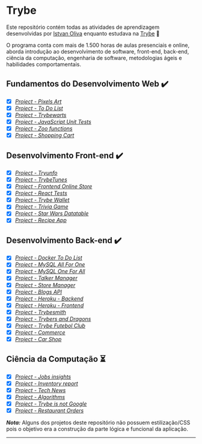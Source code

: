 # Trybe

Este repositório contém todas as atividades de aprendizagem desenvolvidas por [Istvan Oliva](https://github.com/Istvanoliva) enquanto estudava na [Trybe](https://www.betrybe.com/) :rocket:

O programa conta com mais de 1.500 horas de aulas presenciais e online, aborda introdução ao desenvolvimento de software, front-end, back-end, ciência da computação, engenharia de software, metodologias ágeis e habilidades comportamentais.

## Fundamentos do Desenvolvimento Web :heavy_check_mark:

- [x] _[Project - Pixels Art](https://github.com/istvanoliva/pixels-art)_
- [x] _[Project - To Do List](https://github.com/istvanoliva/todo-list)_
- [x] _[Project - Trybewarts](https://github.com/istvanoliva/trybewarts)_
- [x] _[Project - JavaScript Unit Tests](https://github.com/istvanoliva/unit-tests)_
- [x] _[Project - Zoo functions](https://github.com/istvanoliva/zoo-functions)_
- [x] _[Project - Shopping Cart](https://github.com/istvanoliva/shopping-cart)_

## Desenvolvimento Front-end :heavy_check_mark:

- [x] _[Project - Tryunfo](https://github.com/istvanoliva/tryunfo)_
- [x] _[Project - TrybeTunes](https://github.com/istvanoliva/trybetunes)_
- [x] _[Project - Frontend Online Store](https://github.com/istvanoliva/online-store-frontend)_
- [x] _[Project - React Tests](https://github.com/istvanoliva/react-testing-RTL)_
- [x] _[Project - Trybe Wallet](https://github.com/istvanoliva/trybewallet)_
- [x] _[Project - Trivia Game](https://github.com/istvanoliva/trivia-game)_
- [x] _[Project - Star Wars Datatable](https://github.com/istvanoliva/starwars-planets-search)_
- [x] _[Project - Recipe App](https://github.com/istvanoliva/recipes-app)_

## Desenvolvimento Back-end :heavy_check_mark:

- [x] _[Project - Docker To Do List](https://github.com/istvanoliva/docker-todo-list)_
- [x] _[Project - MySQL All For One](https://github.com/istvanoliva/mysql-all-for-one)_
- [x] _[Project - MySQL One For All](https://github.com/istvanoliva/mysql-one-for-all)_
- [x] _[Project - Talker Manager](https://github.com/istvanoliva/talker-manager)_
- [x] _[Project - Store Manager](https://github.com/istvanoliva/store-manager)_
- [x] _[Project - Blogs API](https://github.com/istvanoliva/blogs-api)_
- [x] _[Project - Heroku - Backend](https://github.com/istvanoliva/heroku-deploy-back-end-app)_
- [x] _[Project - Heroku - Frontend](https://github.com/istvanoliva/heroku-deploy-front-end-app)_
- [x] _[Project - Trybesmith](https://github.com/istvanoliva/trybesmith)_
- [x] _[Project - Trybers and Dragons](https://github.com/istvanoliva/trybe-and-dragons)_
- [x] _[Project - Trybe Futebol Club](https://github.com/istvanoliva/TFC)_
- [x] _[Project - Commerce](https://github.com/istvanoliva/mongoDB-queries)_
- [x] _[Project - Car Shop](https://github.com/istvanoliva/car-shop)_

## Ciência da Computação :hourglass_flowing_sand:
 
- [x] _[Project - Jobs insights](https://github.com/Istvanoliva/jobs-insights)_
- [x] _[Project - Inventory report](https://github.com/Istvanoliva/inventory-report)_
- [x] _[Project - Tech News](https://github.com/Istvanoliva/tech-news)_
- [x] _[Project - Algorithms](https://github.com/Istvanoliva/algorithms)_
- [x] _[Project - Trybe is not Google](https://github.com/Istvanoliva/ting)_
- [x] _[Project - Restaurant Orders](https://github.com/Istvanoliva/restaurant-orders-py)_

_**Nota:**_ Alguns dos projetos deste repositório não possuem estilização/CSS pois o objetivo era a construção da parte lógica e funcional da aplicação.

---
